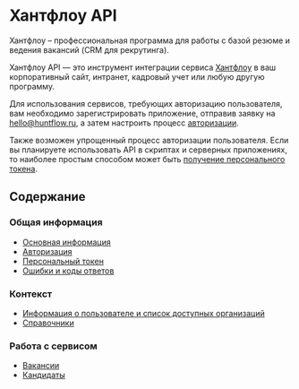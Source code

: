 # Хантфлоу API


Хантфлоу – профессиональная программа для работы с базой резюме и ведения вакансий (CRM для рекрутинга).

Хантфлоу API — это инструмент интеграции сервиса [Хантфлоу](https://huntflow.ru) в ваш корпоративный сайт, интранет, кадровый учет или любую другую программу. 

Для использования сервисов, требующих авторизацию пользователя, вам необходимо
зарегистрировать приложение, отправив заявку на [hello@huntflow.ru](mailto:hello@huntflow.ru), а затем настроить процесс [авторизации](ru/authorization.md).

Также возможен упрощенный процесс авторизации пользователя. Если вы планируете использовать API в скриптах и серверных приложениях, то наиболее простым способом может быть [получение персонального токена](ru/personal_token.md). 

<a name="toc"></a>
## Содержание

<a name="general"></a>
### Общая информация

* [Основная информация](ru/general.md)
* [Авторизация](ru/authorization.md)
* [Персональный токен](ru/personal_token.md)
* [Ошибки и коды ответов](ru/errors.md)

<a name="context"></a>
### Контекст

* [Информация о пользователе и список доступных организаций](ru/user.md)
* [Справочники](ru/dicts.md)

<a name="service"></a>
### Работа с сервисом

* [Вакансии](ru/vacancies.md)
* [Кандидаты](ru/applicants.md)
